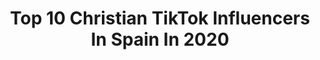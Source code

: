 ---
title: Top 10 Christian TikTok Influencers In Spain In 2020
description: >-
  Find top christian TikTok influencers in Spain in 2020. Most popular hashtags: #fail #tiktok #deporteencasa #foryoupage.
platform: TikTok
profiles:
  - username: "ivantroyanoficial"
    fullname: >-
      Iván Troyano
    location: "Spain"
    followers: 28859
    engagement: 1589
    commentsToLikes: 0.141599
    id: cka6lh7ml355m0i78k48uqb7h
    verified: true
    hashtags: "#alcohol, #sombrerero, #amor, #fashiontips"
  - username: "amparobadenes"
    fullname: >-
      Amparo Badenes
    location: "Spain"
    followers: 6005
    engagement: 1049
    commentsToLikes: 0.067254
    id: cka8enmizyanp0i78z3ro43h4
    verified: false
    hashtags: "#vestidosdenovia, #ladydior, #luxurybrands, #annawintour"
  - username: "twinmelody"
    fullname: >-
      Twin Melody 
    location: "Spain"
    followers: 13355617
    engagement: 2047
    commentsToLikes: 0.005777
    id: ck903ssvydlpr0j78tkh4z0au
    verified: true
    hashtags: "#mom, #thankyougod, #fliflaflo, #trend"
  - username: "christianmxral"
    fullname: >-
      Christian Maral
    location: "Spain"
    followers: 156777
    engagement: 3102
    commentsToLikes: 0.023328
    id: cka0q60xmbe8h0i788ozaklu1
    verified: false
    hashtags: "#beauty, #coronavirus, #coreano, #couple"
  - username: "fantasyfunk"
    fullname: >-
      Fantasyfunk
    location: "Spain"
    followers: 3719
    engagement: 1319
    commentsToLikes: 0.154616
    id: ck902s3y0cqvw0j7834oa3gta
    verified: false
    hashtags: "#queasco, #fase1porfavor, #challenger, #fail"
  - username: "nadiacorrecher"
    fullname: >-
      나디아 🐉
    location: "Spain"
    followers: 100501
    engagement: 2191
    commentsToLikes: 0.014537
    id: ck9rlsb52zhaw0j78lnmxgggs
    verified: false
    hashtags: "#kaachi, #stefansalvatore, #taehyung, #jhope"
  - username: "elchiringuitotv"
    fullname: >-
      El Chiringuito TV
    location: "Spain"
    followers: 102621
    engagement: 468
    commentsToLikes: 0.010322
    id: cka63spbi5qr20i789jcsoi9w
    verified: true
    hashtags: "#tiktokdeportes, #jump, #seeyousoon, #english"
  - username: "cgl02"
    fullname: >-
      Cristian Gámez 
    location: "Spain"
    followers: 3815113
    engagement: 2345
    commentsToLikes: 0.007080
    id: ck8fais8z4cwd0j789698lqba
    verified: true
    hashtags: "#tequila"
  - username: "cristiandelvalleo"
    fullname: >-
      Cristian Del Valle O
    location: "Spain"
    followers: 204460
    engagement: 797
    commentsToLikes: 0.031758
    id: ck901qy3ebpru0j78c83m7fpo
    verified: false
    hashtags: "#sorteo, #dedondeeres, #cancion, #agua"
  - username: "annjairmorey"
    fullname: >-
      Ann Jair Morey
    location: "Spain"
    followers: 3409
    engagement: 1074
    commentsToLikes: 0.105480
    id: cka0tnk8vqmtm0i78h3oqvmsr
    verified: false
    hashtags: "#misvenezuela, #hijodedios, #filtros, #corazon"
---